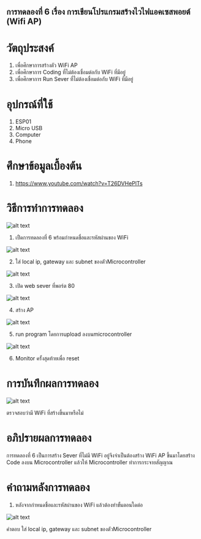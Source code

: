 ## การทดลองที่ 6 เรื่อง การเขียนโปรแกรมสร้างไวไฟแอคเซสพอยต์ (Wifi AP)

# วัตถุประสงค์
1. เพื่อศึกษาการสร้างตัว WiFi AP
2. เพื่อศึกษาการ Coding ที่ไม่ต้องเชื่อมต่อกับ WiFi ที่มีอยู่
3. เพื่อศึกษาการ Run Sever ที่ไม่ต้องเชื่อมต่อกับ WiFi ที่มีอยู่

# อุปกรณ์ที่ใช้
1. ESP01
2. Micro USB
3. Computer
4. Phone

# ศึกษาข้อมูลเบื้องต้น
1. https://www.youtube.com/watch?v=T26DVHePlTs

# วิธีการทำการทดลอง
![alt text](https://cdn.discordapp.com/attachments/823924425152921641/823935196712927322/unknown.png)

1. เปืดการทดลองที่ 6 พร้อมกำหนดชื่อและรหัสผ่านของ WiFi

![alt text](https://cdn.discordapp.com/attachments/823924425152921641/823935565329203221/unknown.png)

2. ใส่ local ip, gateway และ subnet ของตัวMicrocontroller

![alt text](https://cdn.discordapp.com/attachments/823924425152921641/823935840170410004/unknown.png)

3. เปิด web sever ที่พอร์ต 80

![alt text](https://cdn.discordapp.com/attachments/823924425152921641/823937015602085908/unknown.png)

4. สร้าง AP

![alt text](https://media.discordapp.net/attachments/823924425152921641/823937698028978206/unknown.png)

5. run program โดยการupload ลงบนmicrocontroller 

![alt text](https://media.discordapp.net/attachments/823924425152921641/823938261910028288/unknown.png)

6. Monitor ครั้งสุดท้ายเพื่อ reset

# การบันทึกผลการทดลอง

![alt text](https://media.discordapp.net/attachments/823924425152921641/823938539400986684/unknown.png)

ตรวจสอบว่ามี WiFi ที่สร้างขึ้นมาหรือไม่

# อภิปรายผลการทดลอง
  การทดลองที่ 6 เป็นการสร้าง Sever ที่ไม่มี WiFi อยู่จึงจำเป็นต้องสร้าง WiFi AP ขึ้นมาโดยสร้าง Code ลงบน Microcontroller แล้วให้
Microcontroller ทำการกระจายสัญญาณ

# คำถามหลังการทดลอง
1. หลังจากกำหนดชื่อและรหัสผ่านของ WiFi แล้วต้องทำขั้นตอนใดต่อ

![alt text](https://cdn.discordapp.com/attachments/823924425152921641/823935840170410004/unknown.png)

คำตอบ ใส่ local ip, gateway และ subnet ของตัวMicrocontroller
